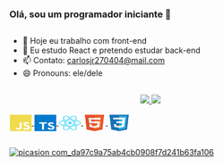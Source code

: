 ### Olá, sou um programador iniciante 👋

##
- 🔭 Hoje eu trabalho com front-end
- 🌱 Eu estudo React e pretendo estudar back-end
- 📫 Contato: carlosjr270404@mail.com
- 😄 Pronouns: ele/dele
##
<div align="center" align="center">
  <a href="https://github.com/ArloSindorff">
  <img height="180em" src="https://github-readme-stats.vercel.app/api?username=ArloSindorff&show_icons=true&theme=dracula&include_all_commits=true&count_private=true"/>
  <img height="180em" src="https://github-readme-stats.vercel.app/api/top-langs/?username=ArloSindorff&layout=compact&langs_count=7&theme=dracula"/>
</div>
<div style="display: inline_block"><br>
  <img align="center" alt="Arlo-Js" height="30" width="40" src="https://raw.githubusercontent.com/devicons/devicon/master/icons/javascript/javascript-plain.svg">
  <img align="center" alt="Arlo-Ts" height="30" width="40" src="https://raw.githubusercontent.com/devicons/devicon/master/icons/typescript/typescript-plain.svg">
  <img align="center" alt="Arlo-React" height="30" width="40" src="https://raw.githubusercontent.com/devicons/devicon/master/icons/react/react-original.svg">
  <img align="center" alt="Arlo-HTML" height="30" width="40" src="https://raw.githubusercontent.com/devicons/devicon/master/icons/html5/html5-original.svg">
  <img align="center" alt="Arlo-CSS" height="30" width="40" src="https://raw.githubusercontent.com/devicons/devicon/master/icons/css3/css3-original.svg">
  
</div>
  
  ## 
  

![picasion com_da97c9a75ab4cb0908f7d241b63fa106](https://user-images.githubusercontent.com/98981849/168322079-155185f4-6553-49eb-889c-94fe5e601b0b.gif)
